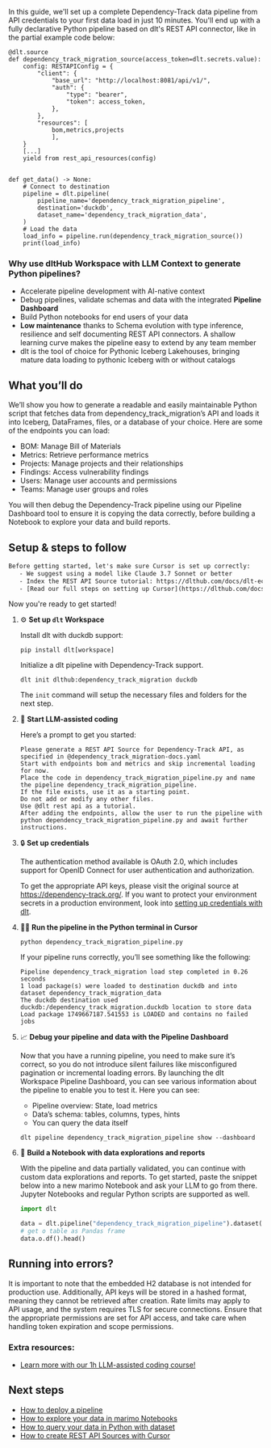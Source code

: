 In this guide, we'll set up a complete Dependency-Track data pipeline from API credentials to your first data load in just 10 minutes. You'll end up with a fully declarative Python pipeline based on dlt's REST API connector, like in the partial example code below:

```python-outcome
@dlt.source
def dependency_track_migration_source(access_token=dlt.secrets.value):
    config: RESTAPIConfig = {
        "client": {
            "base_url": "http://localhost:8081/api/v1/",
            "auth": {
                "type": "bearer",
                "token": access_token,
            },
        },
        "resources": [
            bom,metrics,projects
            ],
    }
    [...]
    yield from rest_api_resources(config)


def get_data() -> None:
    # Connect to destination
    pipeline = dlt.pipeline(
        pipeline_name='dependency_track_migration_pipeline',
        destination='duckdb',
        dataset_name='dependency_track_migration_data', 
    )
    # Load the data
    load_info = pipeline.run(dependency_track_migration_source())
    print(load_info) 
```

### Why use dltHub Workspace with LLM Context to generate Python pipelines?

- Accelerate pipeline development with AI-native context
- Debug pipelines, validate schemas and data with the integrated **Pipeline Dashboard**
- Build Python notebooks for end users of your data
- **Low maintenance** thanks to Schema evolution with type inference, resilience and self documenting REST API connectors. A shallow learning curve makes the pipeline easy to extend by any team member
- dlt is the tool of choice for Pythonic Iceberg Lakehouses, bringing mature data loading to pythonic Iceberg with or without catalogs

## What you’ll do

We’ll show you how to generate a readable and easily maintainable Python script that fetches data from dependency_track_migration’s API and loads it into Iceberg, DataFrames, files, or a database of your choice. Here are some of the endpoints you can load:

- BOM: Manage Bill of Materials
- Metrics: Retrieve performance metrics
- Projects: Manage projects and their relationships
- Findings: Access vulnerability findings
- Users: Manage user accounts and permissions
- Teams: Manage user groups and roles

You will then debug the Dependency-Track pipeline using our Pipeline Dashboard tool to ensure it is copying the data correctly, before building a Notebook to explore your data and build reports.

## Setup & steps to follow

```default
Before getting started, let's make sure Cursor is set up correctly:
   - We suggest using a model like Claude 3.7 Sonnet or better
   - Index the REST API Source tutorial: https://dlthub.com/docs/dlt-ecosystem/verified-sources/rest_api/ and add it to context as **@dlt rest api**
   - [Read our full steps on setting up Cursor](https://dlthub.com/docs/dlt-ecosystem/llm-tooling/cursor-restapi#23-configuring-cursor-with-documentation)
```

Now you're ready to get started!

1. ⚙️ **Set up `dlt` Workspace**
    
    Install dlt with duckdb support:
    ```shell
    pip install dlt[workspace]
    ```

    Initialize a dlt pipeline with Dependency-Track support.
    ```shell
    dlt init dlthub:dependency_track_migration duckdb
    ```

    The `init` command will setup the necessary files and folders for the next step.
    
2. 🤠 **Start LLM-assisted coding**
    
    Here’s a prompt to get you started:
    
    ```prompt
    Please generate a REST API Source for Dependency-Track API, as specified in @dependency_track_migration-docs.yaml 
    Start with endpoints bom and metrics and skip incremental loading for now. 
    Place the code in dependency_track_migration_pipeline.py and name the pipeline dependency_track_migration_pipeline. 
    If the file exists, use it as a starting point. 
    Do not add or modify any other files. 
    Use @dlt rest api as a tutorial. 
    After adding the endpoints, allow the user to run the pipeline with python dependency_track_migration_pipeline.py and await further instructions.
    ```

    
3. 🔒 **Set up credentials** 
    
    The authentication method available is OAuth 2.0, which includes support for OpenID Connect for user authentication and authorization.
    
    To get the appropriate API keys, please visit the original source at https://dependency-track.org/.
    If you want to protect your environment secrets in a production environment, look into [setting up credentials with dlt](https://dlthub.com/docs/walkthroughs/add_credentials).
    
4. 🏃‍♀️ **Run the pipeline in the Python terminal in Cursor**
    
    ```shell
    python dependency_track_migration_pipeline.py
    ```
    
    If your pipeline runs correctly, you’ll see something like the following:
    
    ```shell
    Pipeline dependency_track_migration load step completed in 0.26 seconds
    1 load package(s) were loaded to destination duckdb and into dataset dependency_track_migration_data
    The duckdb destination used duckdb:/dependency_track_migration.duckdb location to store data
    Load package 1749667187.541553 is LOADED and contains no failed jobs
    ```
    
5. 📈 **Debug your pipeline and data with the Pipeline Dashboard**

    Now that you have a running pipeline, you need to make sure it’s correct, so you do not introduce silent failures like misconfigured pagination or incremental loading errors. By launching the dlt Workspace Pipeline Dashboard, you can see various information about the pipeline to enable you to test it. Here you can see:
    - Pipeline overview: State, load metrics
    - Data’s schema: tables, columns, types, hints
    - You can query the data itself
    
    ```shell
    dlt pipeline dependency_track_migration_pipeline show --dashboard
    ```
    
6. 🐍 **Build a Notebook with data explorations and reports**

    With the pipeline and data partially validated, you can continue with custom data explorations and reports. To get started, paste the snippet below into a new marimo Notebook and ask your LLM to go from there. Jupyter Notebooks and regular Python scripts are supported as well.

    
    ```python
    import dlt

   data = dlt.pipeline("dependency_track_migration_pipeline").dataset()
   # get o table as Pandas frame
   data.o.df().head()
    ```

## Running into errors?

It is important to note that the embedded H2 database is not intended for production use. Additionally, API keys will be stored in a hashed format, meaning they cannot be retrieved after creation. Rate limits may apply to API usage, and the system requires TLS for secure connections. Ensure that the appropriate permissions are set for API access, and take care when handling token expiration and scope permissions.

### Extra resources:

- [Learn more with our 1h LLM-assisted coding course!](https://www.youtube.com/watch?v=GGid70rnJuM)

## Next steps

- [How to deploy a pipeline](https://dlthub.com/docs/walkthroughs/deploy-a-pipeline)
- [How to explore your data in marimo Notebooks](https://dlthub.com/docs/general-usage/dataset-access/marimo)
- [How to query your data in Python with dataset](https://dlthub.com/docs/general-usage/dataset-access/dataset)
- [How to create REST API Sources with Cursor](https://dlthub.com/docs/dlt-ecosystem/llm-tooling/cursor-restapi)
